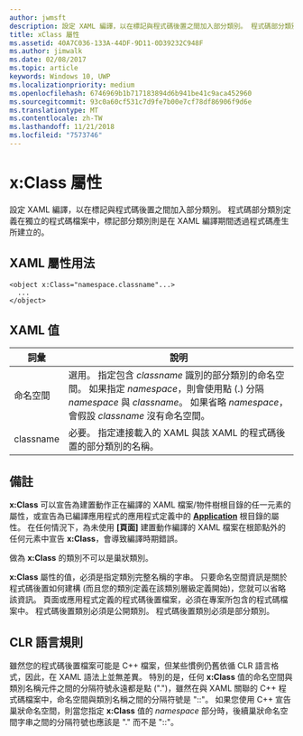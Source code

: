 ```yaml
---
author: jwmsft
description: 設定 XAML 編譯，以在標記與程式碼後置之間加入部分類別。 程式碼部分類別定義在獨立的程式碼檔案中，標記部分類別則是在 XAML 編譯期間透過程式碼產生所建立的。
title: xClass 屬性
ms.assetid: 40A7C036-133A-44DF-9D11-0D39232C948F
ms.author: jimwalk
ms.date: 02/08/2017
ms.topic: article
keywords: Windows 10, UWP
ms.localizationpriority: medium
ms.openlocfilehash: 6746969b1b717183894d6b941be41c9aca452960
ms.sourcegitcommit: 93c0a60cf531c7d9fe7b00e7cf78df86906f9d6e
ms.translationtype: MT
ms.contentlocale: zh-TW
ms.lasthandoff: 11/21/2018
ms.locfileid: "7573746"
---
```

# <a name="xclass-attribute"></a>x:Class 屬性


設定 XAML 編譯，以在標記與程式碼後置之間加入部分類別。 程式碼部分類別定義在獨立的程式碼檔案中，標記部分類別則是在 XAML 編譯期間透過程式碼產生所建立的。

## <a name="xaml-attribute-usage"></a>XAML 屬性用法


``` syntax
<object x:Class="namespace.classname"...>
  ...
</object>
```

## <a name="xaml-values"></a>XAML 值

| 詞彙 | 說明 |
|------|-------------|
| 命名空間 | 選用。 指定包含 _classname_ 識別的部分類別的命名空間。 如果指定 _namespace_，則會使用點 (.) 分隔 _namespace_ 與 _classname_。 如果省略 _namespace_，會假設 _classname_ 沒有命名空間。 |
| classname | 必要。 指定連接載入的 XAML 與該 XAML 的程式碼後置的部分類別的名稱。 | 

## <a name="remarks"></a>備註

**x:Class** 可以宣告為建置動作正在編譯的 XAML 檔案/物件樹根目錄的任一元素的屬性，或宣告為已編譯應用程式的應用程式定義中的 [**Application**](https://msdn.microsoft.com/library/windows/apps/br242324) 根目錄的屬性。 在任何情況下，為未使用 **\[頁面\]** 建置動作編譯的 XAML 檔案在根節點外的任何元素中宣告 **x:Class**，會導致編譯時期錯誤。

做為 **x:Class** 的類別不可以是巢狀類別。

**x:Class** 屬性的值，必須是指定類別完整名稱的字串。 只要命名空間資訊是關於程式碼後置如何建構 (而且您的類別定義在該類別層級定義開始)，您就可以省略該資訊。 頁面或應用程式定義的程式碼後置檔案，必須在專案所包含的程式碼檔案中。 程式碼後置類別必須是公開類別。 程式碼後置類別必須是部分類別。

## <a name="clr-language-rules"></a>CLR 語言規則

雖然您的程式碼後置檔案可能是 C++ 檔案，但某些慣例仍舊依循 CLR 語言格式，因此，在 XAML 語法上並無差異。 特別的是，任何 **x:Class** 值的命名空間與類別名稱元件之間的分隔符號永遠都是點 (".")，雖然在與 XAML 關聯的 C++ 程式碼檔案中，命名空間與類別名稱之間的分隔符號是 "::"。 如果您使用 C++ 宣告巢狀命名空間，則當您指定 **x:Class** 值的 *namespace* 部分時，後續巢狀命名空間字串之間的分隔符號也應該是 "." 而不是 "::"。

